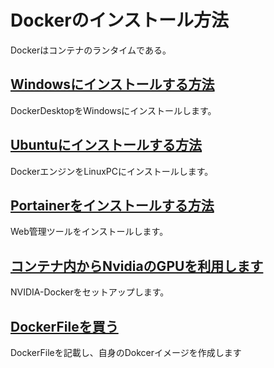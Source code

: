 # Dockerのインストール方法
Dockerはコンテナのランタイムである。  

## [Windowsにインストールする方法](./install(Windows).md)
DockerDesktopをWindowsにインストールします。

## [Ubuntuにインストールする方法](./install(Ubuntu).md)
DockerエンジンをLinuxPCにインストールします。

## [Portainerをインストールする方法](./PortainerInstall.md)
Web管理ツールをインストールします。

## [コンテナ内からNvidiaのGPUを利用します](./NvidiaDocker.md)
NVIDIA-Dockerをセットアップします。

## [DockerFileを買う](./MakeDockerFile.md)
DockerFileを記載し、自身のDokcerイメージを作成します
